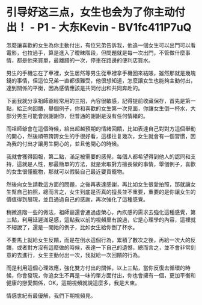 # 引导好这三点，女生也会为了你主动付出！ - P1 - 大东Kevin - BV1fc411P7uQ

怎麼讓喜歡的女生為你主動付出，有位兄弟告訴我，他追一個女生可以出門可以看電影，也拉過手，算是進入了曖昧階段，但問題就是每一次出門，不管做什麼事情，都是他來買單，最離譜的一次，停車在路邊的便利店買水。

男生的手機忘在了車裡，女生居然等男生從車裡拿手機回來結賬，雖然那就是幾塊錢的事情，但這位兄弟一直都很難受，他很想知道，怎麼讓女生也能夠主動付出，達到關係的平衡，因為感情應該是共同付出和共同奔赴的。

下面我就分享祖師爺經常用的三招，內容很敏感，記得提前收藏保存，首先是第一點，給正向回饋，舉個例子，你和喜歡的女生第一次見面，你讓女生倒一杯水，大部分男生可能會說謝謝你，但普通的謝謝是沒有任何情緒的。

而祖師爺會在這個時候，給出超越預期的情緒回饋，比如表達自己對對方這個舉動的開心，然後順帶誇誇女生的手很好看，這樣往复幾次，女生就會有一個習慣，因為我的付出才讓男生開心的，並且他開心的時候。

我就會獲得回報，第二點，滿足被需要的感覺，每個人都希望得到他人的認同和支持，這就是人性，那最簡單的方法，就是索取對方擅長做的事情，舉個例子，喜歡的女生很懂寵物，那就可以假裝自己最近要買寵物。

然後向女生請教這方面的問題，之後再表達感謝，再比如女生很愛拍照，那就讓女生幫自己拍照，總而言之，女生到底是否真的擅長並不重要，重要的是你讓女生的價值得到展現，並且通過自己的感謝，再次強化了這種感覺。

稍微進階一些的做法，祖師爺還會通過虛榮心，內疚感的需求去強化這種感覺，第三點，利用延遲滿足感，這點我以前的視頻里有說過，它是心理學的內容，這裡就不細說了，還是一開始的例子，比如女生給你倒了杯水。

不要馬上就給女生反饋，而是在倒水這個行為，累積了數次之後，再給一次大的反饋，或者對方沒有這麼做的時候，表達一下自己的遺憾，總而言之，並不會非常刻意的去進行，女生主動付出一次，我就給一次回饋的行為。

而是利用這個心理效應，強化雙方付出的關係，以上三點，當你反復去循環的時候，你會發現，你追女生不再是一味的單方面付出，你也會擁有一個，更加平衡和健康的戀愛關係，OK，這期視頻就說這麼多，我是大東。

情感世紀有最優解，我們下期視頻見。